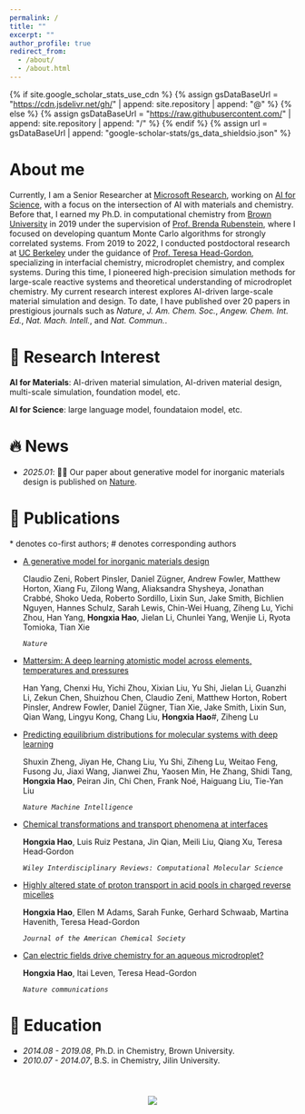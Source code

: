 ```yaml
---
permalink: /
title: ""
excerpt: ""
author_profile: true
redirect_from: 
  - /about/
  - /about.html
---
```


{% if site.google_scholar_stats_use_cdn %}
{% assign gsDataBaseUrl = "https://cdn.jsdelivr.net/gh/" | append: site.repository | append: "@" %}
{% else %}
{% assign gsDataBaseUrl = "https://raw.githubusercontent.com/" | append: site.repository | append: "/" %}
{% endif %}
{% assign url = gsDataBaseUrl | append: "google-scholar-stats/gs_data_shieldsio.json" %}

<span class='anchor' id='about-me'></span>
# About me
 Currently, I am a Senior Researcher at [Microsoft Research](https://www.microsoft.com/en-us/research/about-microsoft-research/), working on [AI for Science](https://www.microsoft.com/en-us/research/lab/microsoft-research-ai-for-science/), with a focus on the intersection of AI with materials and chemistry. Before that, I earned my Ph.D. in computational chemistry from [Brown University](https://www.brown.edu/) in 2019 under the supervision of [Prof. Brenda Rubenstein](https://chemistry.brown.edu/people/brenda-m-rubenstein), where I focused on developing quantum Monte Carlo algorithms for strongly correlated systems. From 2019 to 2022, I conducted postdoctoral research at [UC Berkeley](https://www.berkeley.edu/) under the guidance of [Prof. Teresa Head-Gordon](https://thglab.berkeley.edu/), specializing in interfacial chemistry, microdroplet chemistry, and complex systems. During this time, I pioneered high-precision simulation methods for large-scale reactive systems and theoretical understanding of microdroplet chemistry. My current research interest explores AI-driven large-scale material simulation and design. To date, I have published over 20 papers in prestigious journals such as *Nature*, *J. Am. Chem. Soc.*, *Angew. Chem. Int. Ed.*, *Nat. Mach. Intell.*, and *Nat. Commun.*.

# 🔬 Research Interest

**AI for Materials**: AI-driven material simulation, AI-driven material design, multi-scale simulation, foundation model, etc.

**AI for Science**: large language model, foundataion model, etc.


# 🔥 News
- *2025.01*: 🎉🎉 Our paper about generative model for inorganic materials design is published on [Nature](https://www.nature.com/articles/s41586-025-08628-5).




# 📝 Publications 
\* denotes co-first authors; \# denotes corresponding authors
- [A generative model for inorganic materials design](https://www.nature.com/articles/s41586-025-08628-5)

  Claudio Zeni, Robert Pinsler, Daniel Zügner, Andrew Fowler, Matthew Horton, Xiang Fu, Zilong Wang, Aliaksandra Shysheya, Jonathan Crabbé, Shoko Ueda, Roberto Sordillo, Lixin Sun, Jake Smith, Bichlien Nguyen, Hannes Schulz, Sarah Lewis, Chin-Wei Huang, Ziheng Lu, Yichi Zhou, Han Yang, **Hongxia Hao**, Jielan Li, Chunlei Yang, Wenjie Li, Ryota Tomioka, Tian Xie

  *``Nature``* <!--\| <a href='https://github.com/hongkunhao/translation_memory_augmented_NMT'><button class="code-btn">CODE</button></a> <button class="copy-btn" data-bib-file="hao-etal-2023-rethinking">BIB</button> -->

- [Mattersim: A deep learning atomistic model across elements, temperatures and pressures](https://arxiv.org/abs/2405.04967)

  Han Yang, Chenxi Hu, Yichi Zhou, Xixian Liu, Yu Shi, Jielan Li, Guanzhi Li, Zekun Chen, Shuizhou Chen, Claudio Zeni, Matthew Horton, Robert Pinsler, Andrew Fowler, Daniel Zügner, Tian Xie, Jake Smith, Lixin Sun, Qian Wang, Lingyu Kong, Chang Liu, **Hongxia Hao**#, Ziheng Lu

  <!-- *``Nature``* \| <a href='https://github.com/hongkunhao/translation_memory_augmented_NMT'><button class="code-btn">CODE</button></a> <button class="copy-btn" data-bib-file="hao-etal-2023-rethinking">BIB</button> -->

- [Predicting equilibrium distributions for molecular systems with deep learning](https://www.nature.com/articles/s42256-024-00837-3)

  Shuxin Zheng, Jiyan He, Chang Liu, Yu Shi, Ziheng Lu, Weitao Feng, Fusong Ju, Jiaxi Wang, Jianwei Zhu, Yaosen Min, He Zhang, Shidi Tang, **Hongxia Hao**, Peiran Jin, Chi Chen, Frank Noé, Haiguang Liu, Tie-Yan Liu

  *``Nature Machine Intelligence``* <!--\| <a href='https://github.com/hongkunhao/translation_memory_augmented_NMT'><button class="code-btn">CODE</button></a> <button class="copy-btn" data-bib-file="hao-etal-2023-rethinking">BIB</button> -->

- [Chemical transformations and transport phenomena at interfaces](https://wires.onlinelibrary.wiley.com/doi/abs/10.1002/wcms.1639)

  **Hongxia Hao**, Luis Ruiz Pestana, Jin Qian, Meili Liu, Qiang Xu, Teresa Head‐Gordon

  *``Wiley Interdisciplinary Reviews: Computational Molecular Science``* <!--\| <a href='https://github.com/hongkunhao/translation_memory_augmented_NMT'><button class="code-btn">CODE</button></a> <button class="copy-btn" data-bib-file="hao-etal-2023-rethinking">BIB</button> -->

- [Highly altered state of proton transport in acid pools in charged reverse micelles](https://pubs.acs.org/doi/full/10.1021/jacs.2c11331)

  **Hongxia Hao**, Ellen M Adams, Sarah Funke, Gerhard Schwaab, Martina Havenith, Teresa Head-Gordon

  *``Journal of the American Chemical Society``* <!--\| <a href='https://github.com/hongkunhao/translation_memory_augmented_NMT'><button class="code-btn">CODE</button></a> <button class="copy-btn" data-bib-file="hao-etal-2023-rethinking">BIB</button> -->

- [Can electric fields drive chemistry for an aqueous microdroplet?](https://www.nature.com/articles/s41467-021-27941-x)

  **Hongxia Hao**, Itai Leven, Teresa Head-Gordon

  *``Nature communications``* <!--\| <a href='https://github.com/hongkunhao/translation_memory_augmented_NMT'><button class="code-btn">CODE</button></a> <button class="copy-btn" data-bib-file="hao-etal-2023-rethinking">BIB</button> -->


<!--
- [Penalty Decoding: Well Suppress the Self-Reinforcement Effect in Open-Ended Text Generation](https://aclanthology.org/2023.emnlp-main.78/) 

  Wenhong Zhu, **Hongkun Hao**, Rui Wang

  ``EMNLP 2023`` \| <a href='https://github.com/hongkunhao/penalty_decoding'><button class="code-btn">CODE</button></a> <button class="copy-btn" data-bib-file="zhu-etal-2023-penalty">BIB</button>




- [G-Refine: A General Quality Refiner for Text-to-Image Generation](https://arxiv.org/abs/2404.18343)

  Chunyi Li, Haoning Wu, **Hongkun Hao**, Zicheng Zhang, Tengchaun Kou, Chaofeng Chen, Lei Bai, Xiaohong Liu, Weisi Lin, Guangtao Zhai

  ``ACM MM 2024`` \| <button class="copy-btn" data-bib-file="li2024grefine">BIB</button>
-->

<!--

<span class='anchor' id='preprints'></span>
# 🖨️ Preprints
\* denotes co-first authors
- [Boosting Large Language Model for Speech Synthesis: An Empirical Study](https://arxiv.org/abs/2401.00246.pdf)
  
  **Hongkun Hao**, Long Zhou, Shujie Liu, Jinyu Li, Shujie Hu, Rui Wang, Furu Wei

  <button class="copy-btn" data-bib-file="hao2023boosting">BIB</button>


- [Is Cognition and Action Consistent or Not: Investigating Large Language Model's Personality](https://arxiv.org/abs/2402.14679)

  Yiming Ai, Zhiwei He, Ziyin Zhang, Wenhong Zhu, **Hongkun Hao**, Kai Yu, Lingjun Chen, Rui Wang

  <button class="copy-btn" data-bib-file="ai2024cognition">BIB</button>


- [WavLLM: Towards Robust and Adaptive Speech Large Language Model](https://arxiv.org/abs/2404.00656)

  Shujie Hu, Long Zhou, Shujie Liu, Sanyuan Chen, **Hongkun Hao**, Jing Pan, Xunying Liu, Jinyu Li, Sunit Sivasankaran, Linquan Liu, Furu Wei

  <button class="copy-btn" data-bib-file="hu2024wavllm">BIB</button>


- [Multiple-Choice Questions are Efficient and Robust LLM Evaluators](https://arxiv.org/abs/2405.11966)

  Ziyin Zhang, Lizhen Xu, Zhaokun Jiang, **Hongkun Hao**, Rui Wang

  <button class="copy-btn" data-bib-file="zhang2024multiplechoice">BIB</button>

-->

# 📖 Education
- *2014.08 - 2019.08*, Ph.D. in Chemistry, Brown University.
- *2010.07 - 2014.07*, B.S. in Chemistry, Jilin University.

<!--
# 💻 Internship
- *2024.01 - present*: [ByteDance](https://www.bytedance.com/en/), Shanghai, China.
- *2023.04 - 2023.11*: [Microsoft Research Asia](https://www.microsoft.com/en-us/research/lab/microsoft-research-asia/), Beijing, China.
- *2022.12 - 2023.01*: [Tencent AI Lab](https://ai.tencent.com/ailab/en/index), Shenzhen, China.

# 📖 Service
- Reviewer: ACL Rolling Review (2024), ICME (2024), EMNLP (2023), NLPCC (2022, 2023, 2024), CCL (2022, 2023)
- Teaching Assistant: Internet-based Information Extraction Technologies (CS 3307 at SJTU, Fall 2022)


# 🎖 Honors and Awards
- *2023.08*: Optiver Excellent Student Scholarship
- *2022.06*: Best Bachelor Thesis Award
- *2022.06*: Shanghai Jiao Tong University Outstanding Graduates
- *2019, 2020, 2021*: Academic Excellence Scholarship
- *2019*: The first prize of Mathematics Competition of Chinese College Student 

# 💬 Invited Talks
- *2023.06*: Rethinking Translation Memory Augmented Neural Machine Translation, AIS \| [\[slide\]](talks/AIS/AIS-Spot-3.pdf)


-->


<p align="center" style="padding-top: 40px;"><a href='https://clustrmaps.com/site/1bz3w'  title='Visit tracker'><img src='//clustrmaps.com/map_v2.png?cl=ffffff&w=300&t=tt&d=zQTIbvMowu5vzFhApfVkwyYZZQbVqasooVPCbiwEIlo'/></a></p>

